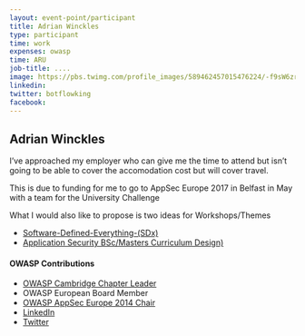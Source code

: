 ```yaml
---
layout: event-point/participant
title: Adrian Winckles
type: participant
time: work
expenses: owasp
time: ARU
job-title: ....
image: https://pbs.twimg.com/profile_images/589462457015476224/-f9sW6zr_400x400.jpg
linkedin:
twitter: botflowking
facebook:
---
```


## Adrian Winckles

I’ve approached my employer who can give me the time to attend but isn’t going to be able to cover the accomodation cost but will cover travel. 

This is due to funding for me to go to AppSec Europe 2017 in Belfast in May with a team for the University Challenge

What I would also like to propose is two ideas for Workshops/Themes

 - [Software-Defined-Everything-(SDx)](../Workshops/Software-Defined-Everything-(SDx).html)
 - [Application Security BSc/Masters Curriculum Design)](../Workshops/AppSec-BSc-Masters-Curriculum-Design.html)
 

#### OWASP Contributions

* [OWASP Cambridge Chapter Leader](https://www.owasp.org/index.php/Cambridge)
* OWASP European Board Member
* [OWASP AppSec Europe 2014 Chair](https://2014.appsec.eu)
* [LinkedIn](https://www.linkedin.com/in/adrian-winckles-2582ab3)
* [Twitter](twitter.com/botflowking)
